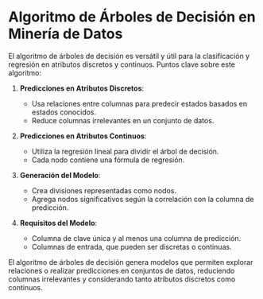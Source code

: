 # Algoritmo de Árboles de Decisión en Minería de Datos

El algoritmo de árboles de decisión es versátil y útil para la clasificación y regresión en atributos discretos y continuos. Puntos clave sobre este algoritmo:

1. **Predicciones en Atributos Discretos**:
   - Usa relaciones entre columnas para predecir estados basados en estados conocidos.
   - Reduce columnas irrelevantes en un conjunto de datos.

2. **Predicciones en Atributos Continuos**:
   - Utiliza la regresión lineal para dividir el árbol de decisión.
   - Cada nodo contiene una fórmula de regresión.

3. **Generación del Modelo**:
   - Crea divisiones representadas como nodos.
   - Agrega nodos significativos según la correlación con la columna de predicción.

4. **Requisitos del Modelo**:
   - Columna de clave única y al menos una columna de predicción.
   - Columnas de entrada, que pueden ser discretas o continuas.

El algoritmo de árboles de decisión genera modelos que permiten explorar relaciones o realizar predicciones en conjuntos de datos, reduciendo columnas irrelevantes y considerando tanto atributos discretos como continuos.
